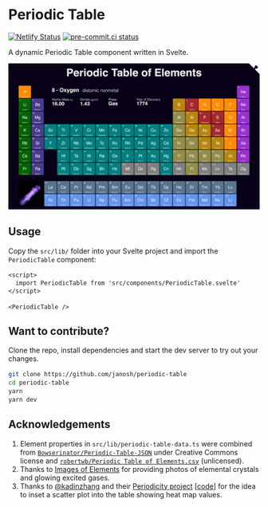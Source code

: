 # Periodic Table

[![Netlify Status](https://api.netlify.com/api/v1/badges/0238699e-17a8-4423-85de-a5ca30baff0d/deploy-status)](https://app.netlify.com/sites/periodic-table/deploys)
[![pre-commit.ci status](https://results.pre-commit.ci/badge/github/janosh/periodic-table/main.svg?badge_token=nUqJfPCFS4uyMwcFSDIfdQ)](https://results.pre-commit.ci/latest/github/janosh/periodic-table/main?badge_token=nUqJfPCFS4uyMwcFSDIfdQ)

A dynamic Periodic Table component written in Svelte.

![Screenshot of periodic table](static/2022-06-01-screenshot.png)

## Usage

Copy the `src/lib/` folder into your Svelte project and import the `PeriodicTable` component:

```svelte
<script>
  import PeriodicTable from 'src/components/PeriodicTable.svelte'
</script>

<PeriodicTable />
```

## Want to contribute?

Clone the repo, install dependencies and start the dev server to try out your changes.

```sh
git clone https://github.com/janosh/periodic-table
cd periodic-table
yarn
yarn dev
```

## Acknowledgements

1. Element properties in `src/lib/periodic-table-data.ts` were combined from [`Bowserinator/Periodic-Table-JSON`](https://github.com/Bowserinator/Periodic-Table-JSON/blob/master/PeriodicTableJSON.json) under Creative Commons license and [`robertwb/Periodic Table of Elements.csv`](https://gist.github.com/robertwb/22aa4dbfb6bcecd94f2176caa912b952) (unlicensed).
1. Thanks to [Images of Elements](https://images-of-elements.com) for providing photos of elemental crystals and glowing excited gases.
1. Thanks to [@kadinzhang](https://github.com/kadinzhang) and their [Periodicity project](https://ptable.netlify.app) [[code](https://github.com/kadinzhang/Periodicity)] for the idea to inset a scatter plot into the table showing heat map values.
